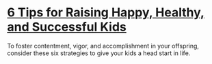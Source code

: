 
# [6 Tips for Raising Happy, Healthy, and Successful Kids](https://www.mindhaste.com/t/parenting/6-tips-for-raising-happy-healthy-and-successful-kids-38)

To foster contentment, vigor, and accomplishment in your offspring, consider these six strategies to give your kids a head start in life.
    